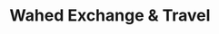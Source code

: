 ---
title: "Wahed Exchange & Travel"
url: /harrow/wahed-exchange-and-travel/
shop: travel agency
---